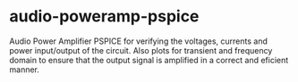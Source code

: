 # audio-poweramp-pspice
Audio Power Amplifier PSPICE for verifying the voltages, currents and power input/output of the circuit. Also plots for transient and frequency domain to ensure that the output signal is amplified in a correct and eficient manner.
